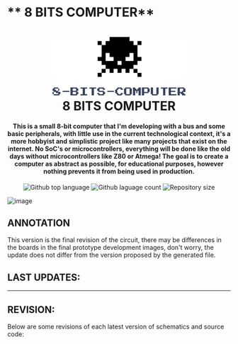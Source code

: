 # ** 8 BITS COMPUTER**

<h1 align="center">
<img alt="8 Bits Computer" src="https://raw.githubusercontent.com/aragonxpd154/8-bits-computer/main/GITREP/8-BITS-COMPUTER_LOGO.png"/>
<br>
8 BITS COMPUTER
</h1>

<h4 align="center">

This is a small 8-bit computer that I'm developing with a bus and some basic peripherals, with little use in the current technological context, it's a more hobbyist and simplistic project like many projects that exist on the internet.
No SoC's or microcontrollers, everything will be done like the old days without microcontrollers like Z80 or Atmega! The goal is to create a computer as abstract as possible, for educational purposes, however nothing prevents it from being used in production.

</h4>

<p align="center">
<img alt="Github top language" src="https://img.shields.io/github/languages/top/aragonxpd154/8-bits-computer">
<img alt="Github laguage count" src="https://img.shields.io/github/languages/count/aragonxpd154/8-bits-computer">
<img alt="Repository size" src="https://img.shields.io/github/repo-size/aragonxpd154/8-bits-computer">
</a>

![image](https://i.imgur.com/ElBRN8j.png)

## ANNOTATION

This version is the final revision of the circuit, there may be differences in the boards in the final prototype development images, don't worry, the update does not differ from the version proposed by the generated file.

## LAST UPDATES:

---

## REVISION:

Below are some revisions of each latest version of schematics and source code:
